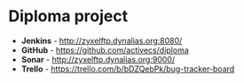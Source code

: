 Diploma project
====


- **Jenkins** - http://zyxelftp.dynalias.org:8080/
- **GitHub** - https://github.com/activecs/diploma
- **Sonar** - http://zyxelftp.dynalias.org:9000/
- **Trello** - https://trello.com/b/bDZQebPk/bug-tracker-board

